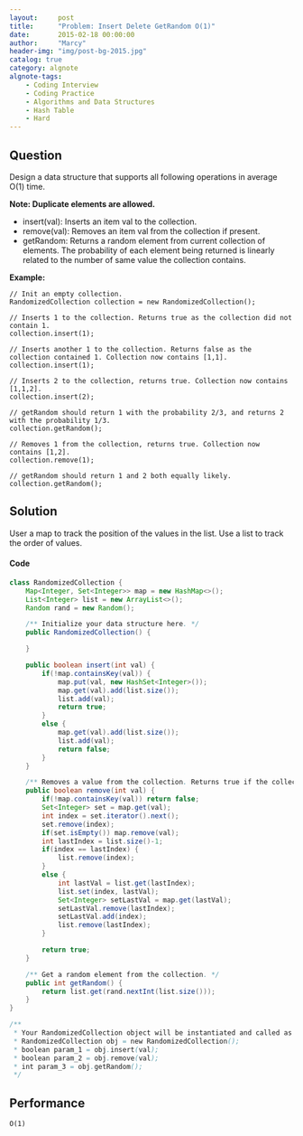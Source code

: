 ```yaml
---
layout:     post
title:      "Problem: Insert Delete GetRandom O(1)"
date:       2015-02-18 00:00:00
author:     "Marcy"
header-img: "img/post-bg-2015.jpg"
catalog: true
category: algnote
algnote-tags:
    - Coding Interview
    - Coding Practice
    - Algorithms and Data Structures
    - Hash Table
    - Hard
---
```


## Question

Design a data structure that supports all following operations in average O(1) time.

**Note: Duplicate elements are allowed.**
- insert(val): Inserts an item val to the collection.
- remove(val): Removes an item val from the collection if present.
- getRandom: Returns a random element from current collection of elements. The probability of each element being returned is linearly related to the number of same value the collection contains.


**Example:**

```
// Init an empty collection.
RandomizedCollection collection = new RandomizedCollection();

// Inserts 1 to the collection. Returns true as the collection did not contain 1.
collection.insert(1);

// Inserts another 1 to the collection. Returns false as the collection contained 1. Collection now contains [1,1].
collection.insert(1);

// Inserts 2 to the collection, returns true. Collection now contains [1,1,2].
collection.insert(2);

// getRandom should return 1 with the probability 2/3, and returns 2 with the probability 1/3.
collection.getRandom();

// Removes 1 from the collection, returns true. Collection now contains [1,2].
collection.remove(1);

// getRandom should return 1 and 2 both equally likely.
collection.getRandom();
```

## Solution
User a map to track the position of the values in the list.
Use a list to track the order of values.

#### Code
```java
class RandomizedCollection {
    Map<Integer, Set<Integer>> map = new HashMap<>();
    List<Integer> list = new ArrayList<>();
    Random rand = new Random();

    /** Initialize your data structure here. */
    public RandomizedCollection() {

    }

    public boolean insert(int val) {
        if(!map.containsKey(val)) {
            map.put(val, new HashSet<Integer>());
            map.get(val).add(list.size());
            list.add(val);
            return true;
        }
        else {
            map.get(val).add(list.size());
            list.add(val);
            return false;
        }
    }

    /** Removes a value from the collection. Returns true if the collection contained the specified element. */
    public boolean remove(int val) {
        if(!map.containsKey(val)) return false;
        Set<Integer> set = map.get(val);
        int index = set.iterator().next();
        set.remove(index);
        if(set.isEmpty()) map.remove(val);
        int lastIndex = list.size()-1;
        if(index == lastIndex) {
            list.remove(index);
        }
        else {
            int lastVal = list.get(lastIndex);
            list.set(index, lastVal);
            Set<Integer> setLastVal = map.get(lastVal);
            setLastVal.remove(lastIndex);
            setLastVal.add(index);
            list.remove(lastIndex);
        }

        return true;
    }

    /** Get a random element from the collection. */
    public int getRandom() {
        return list.get(rand.nextInt(list.size()));
    }
}

/**
 * Your RandomizedCollection object will be instantiated and called as such:
 * RandomizedCollection obj = new RandomizedCollection();
 * boolean param_1 = obj.insert(val);
 * boolean param_2 = obj.remove(val);
 * int param_3 = obj.getRandom();
 */
```

## Performance
`O(1)`
